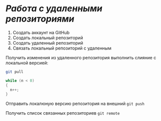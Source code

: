 # ***Работа с удаленными репозиториями***

1. Создать аккаунт на GitHub
2. Создать локальный репозиторий
3. Создать удаленный репозиторий
4. Связать локальный репозиторий с удаленным

Получить изменения из удаленного репозитория  выполнить слияние с локальной версией: 
```bash
git pull
```
```C#
while (n < 0)
{
  n++;
}
```

Отправить локалюную версию репозитория на внешний `git push`

Получить список связанных репозиториев `git remote`
